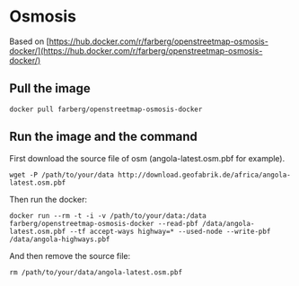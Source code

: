 # Osmosis

Based on [https://hub.docker.com/r/farberg/openstreetmap-osmosis-docker/](https://hub.docker.com/r/farberg/openstreetmap-osmosis-docker/)

## Pull the image
```
docker pull farberg/openstreetmap-osmosis-docker
```

## Run the image and the command
First download the source file of osm (angola-latest.osm.pbf for example).  
```
wget -P /path/to/your/data http://download.geofabrik.de/africa/angola-latest.osm.pbf
```
Then run the docker:
```
docker run --rm -t -i -v /path/to/your/data:/data farberg/openstreetmap-osmosis-docker --read-pbf /data/angola-latest.osm.pbf --tf accept-ways highway=* --used-node --write-pbf /data/angola-highways.pbf
```
And then remove the source file:
```
rm /path/to/your/data/angola-latest.osm.pbf
```

